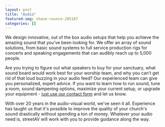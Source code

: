 ```yaml
---
layout: post
title: "Audio"
featured-img: shane-rounce-205187
categories: []
---
```

We design innovative, out of the box audio setups that help you achieve the amazing sound that you’ve been looking for. We offer an array of sound solutions, from basic sound systems to full service production rigs for concerts and speaking engagements that can audibly reach up to 5,000 people.

Are you trying to figure out what speakers to buy for your sanctuary, what sound board would work best for your worship team, and why you can’t get rid of that loud buzzing in your audio feed? Our experienced team can give you personalized, expert advice. If you want to learn how to run sound, tune a room, sound dampening options, maximize your current setup, or upgrade your equipment - [just use our contact form](http://www.streetav.com/contact/ "Contact Us") and let us know.

With over 20 years in the audio-visual world, we've seen it all. Experience has taught us that it's possible to improve the quality of your church's sound drastically without spending a ton of money. Whatever your audio need is, streetAV will work with you to provide guidance along the way.
